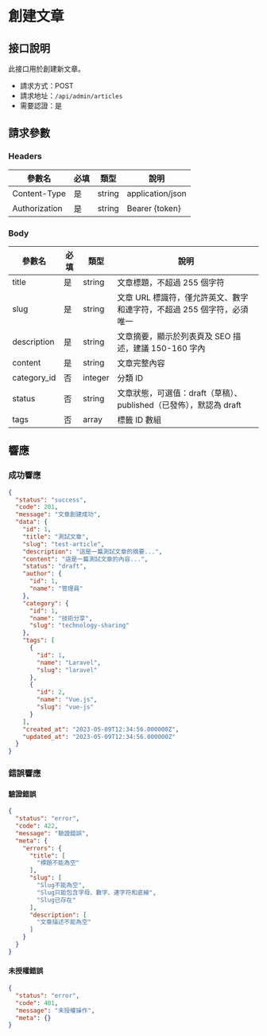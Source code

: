# 創建文章

## 接口說明

此接口用於創建新文章。

- 請求方式：POST
- 請求地址：`/api/admin/articles`
- 需要認證：是

## 請求參數

### Headers

| 參數名 | 必填 | 類型 | 說明 |
| --- | --- | --- | --- |
| Content-Type | 是 | string | application/json |
| Authorization | 是 | string | Bearer {token} |

### Body

| 參數名 | 必填 | 類型 | 說明 |
| --- | --- | --- | --- |
| title | 是 | string | 文章標題，不超過 255 個字符 |
| slug | 是 | string | 文章 URL 標識符，僅允許英文、數字和連字符，不超過 255 個字符，必須唯一 |
| description | 是 | string | 文章摘要，顯示於列表頁及 SEO 描述，建議 150-160 字內 |
| content | 是 | string | 文章完整內容 |
| category_id | 否 | integer | 分類 ID |
| status | 否 | string | 文章狀態，可選值：draft（草稿）、published（已發佈），默認為 draft |
| tags | 否 | array | 標籤 ID 數組 |

## 響應

### 成功響應

```json
{
  "status": "success",
  "code": 201,
  "message": "文章創建成功",
  "data": {
    "id": 1,
    "title": "測試文章",
    "slug": "test-article",
    "description": "這是一篇測試文章的摘要...",
    "content": "這是一篇測試文章的內容...",
    "status": "draft",
    "author": {
      "id": 1,
      "name": "管理員"
    },
    "category": {
      "id": 1,
      "name": "技術分享",
      "slug": "technology-sharing"
    },
    "tags": [
      {
        "id": 1,
        "name": "Laravel",
        "slug": "laravel"
      },
      {
        "id": 2,
        "name": "Vue.js",
        "slug": "vue-js"
      }
    ],
    "created_at": "2023-05-09T12:34:56.000000Z",
    "updated_at": "2023-05-09T12:34:56.000000Z"
  }
}
```

### 錯誤響應

#### 驗證錯誤

```json
{
  "status": "error",
  "code": 422,
  "message": "驗證錯誤",
  "meta": {
    "errors": {
      "title": [
        "標題不能為空"
      ],
      "slug": [
        "Slug不能為空",
        "Slug只能包含字母、數字、連字符和底線",
        "Slug已存在"
      ],
      "description": [
        "文章描述不能為空"
      ]
    }
  }
}
```

#### 未授權錯誤

```json
{
  "status": "error",
  "code": 401,
  "message": "未授權操作",
  "meta": {}
}
``` 